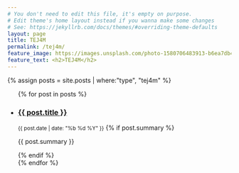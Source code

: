 ```yaml
---
# You don't need to edit this file, it's empty on purpose.
# Edit theme's home layout instead if you wanna make some changes
# See: https://jekyllrb.com/docs/themes/#overriding-theme-defaults
layout: page
title: TEJ4M
permalink: /tej4m/
feature_image: https://images.unsplash.com/photo-1580706483913-b6ea7db483a0?ixlib=rb-1.2.1&ixid=eyJhcHBfaWQiOjEyMDd9&auto=format&fit=crop&w=2137&q=80
feature_text: <h2>TEJ4M</h2>
---
```

{% assign posts = site.posts | where:"type", "tej4m" %}

<ul class="list  list--posts">
{% for post in posts %}
<li class="item  item--post">
<article class="article  article--post">
		<div class="blogpost">
        <h3 class="title"><a href="{{ post.url }}">{{ post.title }}</a></h3>
        <small class="small post-meta">{{ post.date | date: "%b %d %Y" }}</small>
        {% if post.summary %}
            <p class="entry">{{ post.summary }}</p>
         {% endif %}
         </div>
 </article>
</li>
{% endfor %}
</ul>